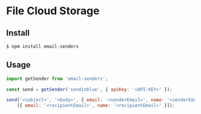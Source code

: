 # File Cloud Storage

## Install
```sh
$ npm install email-senders
```

## Usage
```javascript
import getSender from 'email-senders';

const send = getSender('sendinblue', { apiKey: '<API-KEY>' });

send('<subject>', '<body>', { email: '<senderEmail>', name: '<senderEmail>' },
    [{ email: '<recipientEmail>', name: '<recipientEmail>' }]);
```
